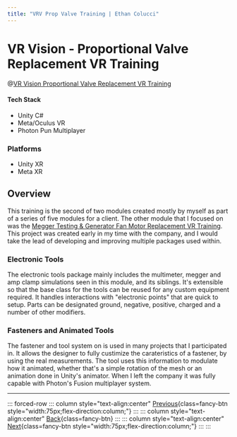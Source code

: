 ```yaml
---
title: "VRV Prop Valve Training | Ethan Colucci"
---
```


# VR Vision - Proportional Valve Replacement VR Training

@[VR Vision Proportional Valve Replacement VR Training](https://www.youtube.com/watch?v=u78ikhtwD4I)

#### Tech Stack
- Unity C#
- Meta/Oculus VR
- Photon Pun Multiplayer

### Platforms
- Unity XR
- Meta XR

## Overview

This training is the second of two modules created mostly by myself as part of a series of five modules for a client. The other module that I focused on was the [Megger Testing & Generator Fan Motor Replacement VR Training](/projects/vr-vision/vr-vision-fan-motor-replacement.html). This project was created early in my time with the company, and I would take the lead of developing and improving multiple packages used within.

### Electronic Tools
The electronic tools package mainly includes the multimeter, megger and amp clamp simulations seen in this module, and its siblings. It's extensible so that the base class for the tools can be reused for any custom equipment required. It handles interactions with "electronic points" that are quick to setup. Parts can be designated ground, negative, positive, charged and a number of other modifiers. 

### Fasteners and Animated Tools
The fastener and tool system on is used in many projects that I participated in. It allows the designer to fully custimize the carateristics of a fastener, by using the real measurements. The tool uses this information to modulate how it animated, whether that's a simple rotation of the mesh or an animation done in Unity's animator. When I left the company it was fully capable with Photon's Fusion multiplayer system.

---

::: forced-row
::: column style="text-align:center"
[Previous](/projects/vr-vision/vr-vision-fan-motor-replacement.html){class=fancy-btn style="width:75px;flex-direction:column;"}
:::
::: column style="text-align:center"
[Back](/./#VR-Vision){class=fancy-btn}
:::
::: column style="text-align:center"
[Next](/projects/no-fuss-tutors/no-fuss-tutors-project.html){class=fancy-btn style="width:75px;flex-direction:column;"}
:::
:::